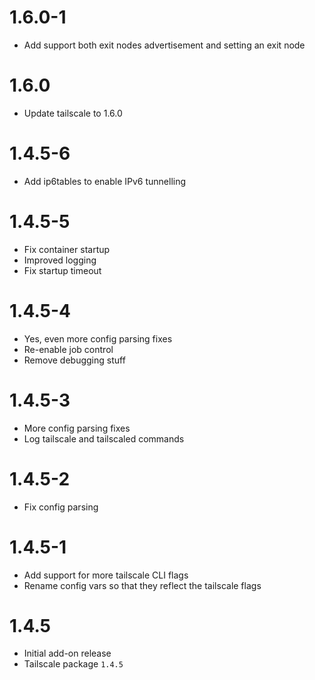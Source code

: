 # 1.6.0-1

- Add support both exit nodes advertisement and setting an exit node

# 1.6.0

- Update tailscale to 1.6.0

# 1.4.5-6

- Add ip6tables to enable IPv6 tunnelling

# 1.4.5-5

- Fix container startup
- Improved logging
- Fix startup timeout

# 1.4.5-4

- Yes, even more config parsing fixes
- Re-enable job control
- Remove debugging stuff

# 1.4.5-3

- More config parsing fixes
- Log tailscale and tailscaled commands

# 1.4.5-2

- Fix config parsing

# 1.4.5-1

- Add support for more tailscale CLI flags
- Rename config vars so that they reflect the tailscale flags

# 1.4.5

- Initial add-on release
- Tailscale package `1.4.5`

